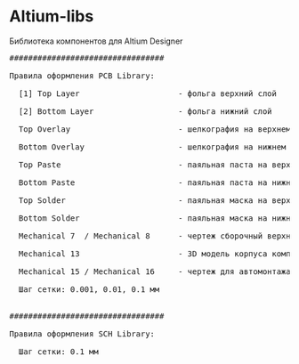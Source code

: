 # Altium-libs
Библиотека компонентов для Altium Designer

<pre>
################################# <br>
Правила оформления PCB Library: <br>
  [1] Top Layer                     - фольга верхний слой <br>
  [2] Bottom Layer                  - фольга нижний слой <br>
  Top Overlay                       - шелкография на верхнем слое <br>
  Bottom Overlay                    - шелкография на нижнем слое <br>
  Top Paste                         - паяльная паста на верхнем слое <br>
  Bottom Paste                      - паяльная паста на нижнем слое <br>
  Top Solder                        - паяльная маска на верхнем слое <br>
  Bottom Solder                     - паяльная маска на нижнем слое <br>
  Mechanical 7  / Mechanical 8      - чертеж сборочный верхнего / нижнего слоёв : на плате оформляются как Layer Pair <br>
  Mechanical 13                     - 3D модель корпуса компонента <br>
  Mechanical 15 / Mechanical 16     - чертеж для автомонтажа на верхнем / нижнем слоях : на плате оформляются как Layer Pair <br>
  Шаг сетки: 0.001, 0.01, 0.1 мм <br> 

################################# <br>
Правила оформления SCH Library: <br>
  Шаг сетки: 0.1 мм  <br>
<pre>
